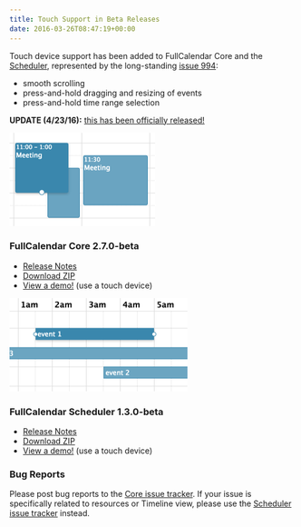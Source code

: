 ```yaml
---
title: Touch Support in Beta Releases
date: 2016-03-26T08:47:19+00:00
---
```


Touch device support has been added to FullCalendar Core and the [Scheduler](http://fullcalendar.io/scheduler/), represented by the long-standing [issue 994](https://github.com/fullcalendar/fullcalendar/issues/994):

* smooth scrolling
* press-and-hold dragging and resizing of events
* press-and-hold time range selection

**UPDATE (4/23/16):** [this has been officially released!](https://github.com/fullcalendar/fullcalendar/issues/994#issuecomment-213891492)

<img class="alignright wp-image-183" src="/assets/images/blog/2016/03/agenda_screenshot_retina-1.png" alt="" width="257" height="164" sizes="(max-width: 257px) 100vw, 257px" />


### FullCalendar Core 2.7.0-beta

* [Release Notes](https://github.com/fullcalendar/fullcalendar/releases/tag/v2.7.0-beta)
* [Download ZIP](https://github.com/fullcalendar/fullcalendar/releases/download/v2.7.0-beta/fullcalendar-2.7.0-beta.zip)
* [View a demo!](http://fullcalendar.io/js/fullcalendar-2.7.0-beta/demos/selectable.html) (use a touch device)

<img class="alignright wp-image-178" src="/assets/images/blog/2016/03/scheduler_example.png" alt="" width="314" height="164" sizes="(max-width: 314px) 100vw, 314px" />


### FullCalendar Scheduler 1.3.0-beta

* [Release Notes](https://github.com/fullcalendar/fullcalendar-scheduler/releases/tag/v1.3.0-beta)
* [Download ZIP](https://github.com/fullcalendar/fullcalendar-scheduler/releases/download/v1.3.0-beta/fullcalendar-scheduler-1.3.0-beta.zip)
* [View a demo!](http://fullcalendar.io/js/fullcalendar-scheduler-1.3.0-beta/demos/selectable.html) (use a touch device)


### Bug Reports

Please post bug reports to the [Core issue tracker](https://github.com/fullcalendar/fullcalendar/issues). If your issue is specifically related to resources or Timeline view, please use the [Scheduler issue tracker](https://github.com/fullcalendar/fullcalendar-scheduler/issues) instead.
